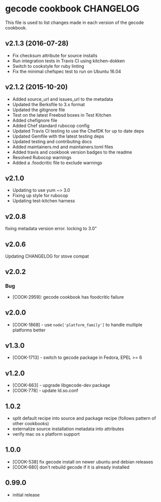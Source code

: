 # gecode cookbook CHANGELOG

This file is used to list changes made in each version of the gecode cookbook.

## v2.1.3 (2016-07-28)

- Fix checksum attribute for source installs
- Run integration tests in Travis CI using kitchen-dokken
- Switch to cookstyle for ruby linting
- Fix the minimal chefspec test to run on Ubuntu 16.04

## v2.1.2 (2015-10-20)

- Added source_url and issues_url to the metadata
- Updated the Berksfile to 3.x format
- Updated the gitignore file
- Test on the latest Freebsd boxes in Test Kitchen
- Added chefignore file
- Added Chef standard rubocop config
- Updated Travis CI testing to use the ChefDK for up to date deps
- Updated Gemfile with the latest testing deps
- Updated testing and contributing docs
- Added maintainers.md and maintainers.toml files
- Added travis and cookbook version badges to the readme
- Resolved Rubocop warnings
- Added a .foodcritic file to exclude warnings

## v2.1.0

- Updating to use yum ~> 3.0
- Fixing up style for rubocop
- Updating test-kitchen harness

## v2.0.8

fixing metadata version error. locking to 3.0"

## v2.0.6

Updating CHANGELOG for stove compat

## v2.0.2

### Bug

- [COOK-2959]: gecode cookbook has foodcritic failure

## v2.0.0

- [COOK-1868] - use `node['platform_family']` to handle multiple platforms better

## v1.3.0

- [COOK-1713] - switch to gecode package in Fedora, EPEL >= 6

## v1.2.0

- [COOK-663] - upgrade libgecode-dev package
- [COOK-778] - update ld.so.conf

## 1.0.2

- split default recipe into source and package recipe (follows pattern of other cookbooks)
- externalize source installation metadata into attributes
- verify mac os x platform support

## 1.0.0

- [COOK-538] fix gecode install on newer ubuntu and debian releases
- [COOK-680] don't rebuild gecode if it is already installed

## 0.99.0

- initial release
